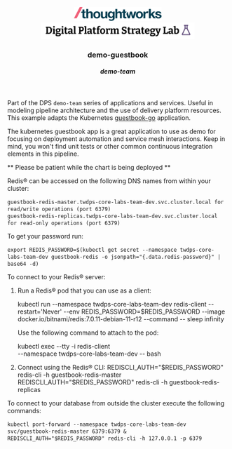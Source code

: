 <div align="center">
	<p>
		<img alt="Thoughtworks Logo" src="https://raw.githubusercontent.com/ThoughtWorks-DPS/static/master/thoughtworks_flamingo_wave.png?sanitize=true" width=200 />
    <br />
		<img alt="DPS Title" src="https://raw.githubusercontent.com/ThoughtWorks-DPS/static/master/dps_lab_title.png?sanitize=true" width=350/>
	</p>
  <h3>demo-guestbook</h3>
	<h5>demo-team</h5>
</div>
<br />

Part of the DPS `demo-team` series of applications and services. Useful in modeling pipeline architecture and the use of delivery platform resources. This example adapts the Kubernetes [guestbook-go](https://github.com/kubernetes/examples/tree/master/guestbook-go) application.  

The kubernetes guestbook app is a great application to use as demo for focusing on deployment automation and service mesh interactions. Keep in mind, you won't find unit tests or other common continuous integration elements in this pipeline.  


** Please be patient while the chart is being deployed **

Redis&reg; can be accessed on the following DNS names from within your cluster:

    guestbook-redis-master.twdps-core-labs-team-dev.svc.cluster.local for read/write operations (port 6379)
    guestbook-redis-replicas.twdps-core-labs-team-dev.svc.cluster.local for read-only operations (port 6379)



To get your password run:

    export REDIS_PASSWORD=$(kubectl get secret --namespace twdps-core-labs-team-dev guestbook-redis -o jsonpath="{.data.redis-password}" | base64 -d)

To connect to your Redis&reg; server:

1. Run a Redis&reg; pod that you can use as a client:

   kubectl run --namespace twdps-core-labs-team-dev redis-client --restart='Never'  --env REDIS_PASSWORD=$REDIS_PASSWORD  --image docker.io/bitnami/redis:7.0.11-debian-11-r12 --command -- sleep infinity

   Use the following command to attach to the pod:

   kubectl exec --tty -i redis-client \
   --namespace twdps-core-labs-team-dev -- bash

2. Connect using the Redis&reg; CLI:
   REDISCLI_AUTH="$REDIS_PASSWORD" redis-cli -h guestbook-redis-master
   REDISCLI_AUTH="$REDIS_PASSWORD" redis-cli -h guestbook-redis-replicas

To connect to your database from outside the cluster execute the following commands:

    kubectl port-forward --namespace twdps-core-labs-team-dev svc/guestbook-redis-master 6379:6379 &
    REDISCLI_AUTH="$REDIS_PASSWORD" redis-cli -h 127.0.0.1 -p 6379